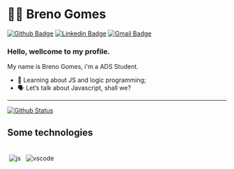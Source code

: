 # :man_technologist: Breno Gomes

[![Github Badge](https://img.shields.io/badge/-Github-000?style=flat-square&logo=Github&logoColor=white&link=https://github.com/gomesbrnn)](https://github.com/gomesbrnn)
[![Linkedin Badge](https://img.shields.io/badge/-LinkedIn-blue?style=flat-square&logo=Linkedin&logoColor=white&link=https://https://www.linkedin.com/in/breno-gomes-283837181/)](https://www.linkedin.com/in/breno-gomes-283837181/)
[![Gmail Badge](https://img.shields.io/badge/-Gmail-c14438?style=flat-square&logo=Gmail&logoColor=white&link=mailto:brngomesds@gmail.com)](mailto:brngomesds@gmail.com)

### Hello, wellcome to my profile.

My name is Breno Gomes, i'm a ADS Student.

- 🧠 Learning about JS and logic programming;
- 🗣 Let’s talk about Javascript, shall we?

---

  [![Github Status](https://github-readme-stats.vercel.app/api?username=gomesbrnn&show_icons=true&title_color=fff&icon_color=79ff97&text_color=9f9f9f&bg_color=151515)](https://github.com/gomesbrnn)

## Some technologies

<div>
 <br>
<img src="https://github.com/Quadrified/Quadrified/blob/master/assets/svg/dev/languages/js.svg" alt="js" style="vertical-align:top; margin:4px">
<img src="https://github.com/Quadrified/Quadrified/blob/master/assets/svg/dev/tools/visualstudio_code.svg" alt="vscode" style="vertical-align:top; margin:4px">
<br>
<div/>
